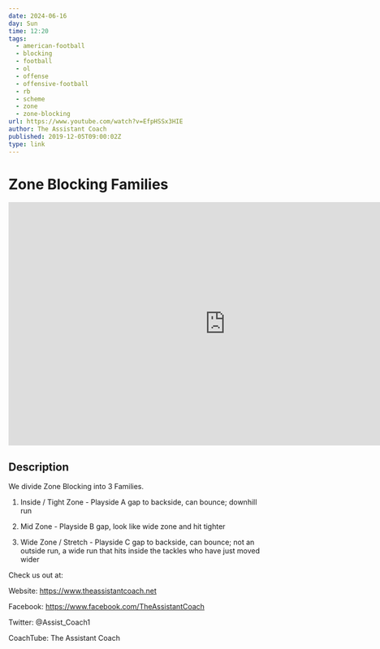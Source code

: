 ```yaml
---
date: 2024-06-16
day: Sun
time: 12:20
tags:
  - american-football
  - blocking
  - football
  - ol
  - offense
  - offensive-football
  - rb
  - scheme
  - zone
  - zone-blocking
url: https://www.youtube.com/watch?v=EfpHSSx3HIE
author: The Assistant Coach
published: 2019-12-05T09:00:02Z
type: link
---
```

# Zone Blocking Families

<iframe width="854" height="480" src="https://www.youtube.com/embed/EfpHSSx3HIE" frameborder="0" allowfullscreen></iframe>

## Description
We divide Zone Blocking into 3 Families. 

1) Inside / Tight Zone - Playside A gap to backside, can bounce; downhill run

2) Mid Zone - Playside B gap, look like wide zone and hit tighter

3) Wide Zone / Stretch - Playside C gap to backside, can bounce; not an outside run, a wide run that hits inside the tackles who have just moved wider

Check us out at: 

Website:  https://www.theassistantcoach.net

Facebook:  https://www.facebook.com/TheAssistantCoach

Twitter:  @Assist_Coach1

CoachTube:  The Assistant Coach